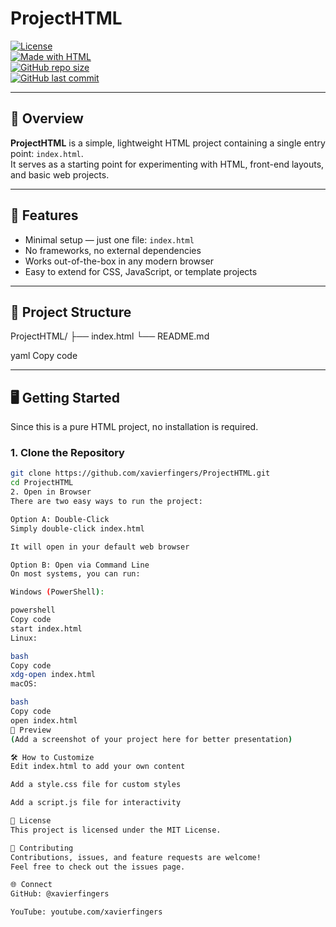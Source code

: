 # ProjectHTML  

[![License](https://img.shields.io/badge/license-MIT-blue.svg)](LICENSE)  
[![Made with HTML](https://img.shields.io/badge/Made%20with-HTML-orange.svg)](https://developer.mozilla.org/en-US/docs/Web/HTML)  
[![GitHub repo size](https://img.shields.io/github/repo-size/xavierfingers/ProjectHTML)](https://github.com/xavierfingers/ProjectHTML)  
[![GitHub last commit](https://img.shields.io/github/last-commit/xavierfingers/ProjectHTML)](https://github.com/xavierfingers/ProjectHTML/commits/main)  

---

## 📌 Overview  

**ProjectHTML** is a simple, lightweight HTML project containing a single entry point: `index.html`.  
It serves as a starting point for experimenting with HTML, front-end layouts, and basic web projects.  

---

## 🚀 Features  

- Minimal setup — just one file: `index.html`  
- No frameworks, no external dependencies  
- Works out-of-the-box in any modern browser  
- Easy to extend for CSS, JavaScript, or template projects  

---

## 📂 Project Structure  

ProjectHTML/
├── index.html
└── README.md

yaml
Copy code

---

## 🖥️ Getting Started  

Since this is a pure HTML project, no installation is required.  

### 1. Clone the Repository  
```bash
git clone https://github.com/xavierfingers/ProjectHTML.git
cd ProjectHTML
2. Open in Browser
There are two easy ways to run the project:

Option A: Double-Click
Simply double-click index.html

It will open in your default web browser

Option B: Open via Command Line
On most systems, you can run:

Windows (PowerShell):

powershell
Copy code
start index.html
Linux:

bash
Copy code
xdg-open index.html
macOS:

bash
Copy code
open index.html
📸 Preview
(Add a screenshot of your project here for better presentation)

🛠️ How to Customize
Edit index.html to add your own content

Add a style.css file for custom styles

Add a script.js file for interactivity

📜 License
This project is licensed under the MIT License.

🤝 Contributing
Contributions, issues, and feature requests are welcome!
Feel free to check out the issues page.

🌐 Connect
GitHub: @xavierfingers

YouTube: youtube.com/xavierfingers
